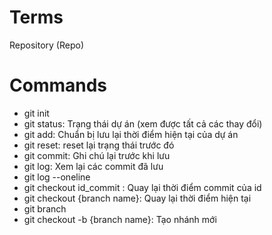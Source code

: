 # Terms

Repository (Repo)

# Commands

- git init
- git status: Trạng thái dự án (xem được tất cả các thay đổi)
- git add: Chuẩn bị lưu lại thời điểm hiện tại của dự án
- git reset: reset lại trạng thái trước đó
- git commit: Ghi chú lại trước khi lưu
- git log: Xem lại các commit đã lưu
- git log --oneline
- git checkout id_commit : Quay lại thời điểm commit của id
- git checkout {branch name}: Quay lại thời điểm hiện tại
- git branch
- git checkout -b {branch name}: Tạo nhánh mới
